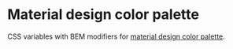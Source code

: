 # Material design color palette

CSS variables with BEM modifiers for [material design color palette](https://material.io/design/color/#color-theme-creation).
